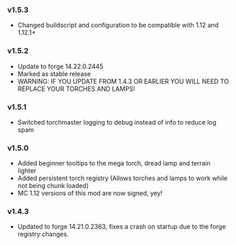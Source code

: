 ### v1.5.3
* Changed buildscript and configuration to be compatible with 1.12 and 1.12.1+

### v1.5.2
* Update to forge 14.22.0.2445
* Marked as stable release
* WARNING: IF YOU UPDATE FROM 1.4.3 OR EARLIER YOU WILL NEED TO REPLACE YOUR TORCHES AND LAMPS!

### v1.5.1
* Switched torchmaster logging to debug instead of info to reduce log spam

### v1.5.0
* Added beginner tooltips to the mega torch, dread lamp and terrain lighter
* Added persistent torch registry (Allows torches and lamps to work while not being chunk loaded)
* MC 1.12 versions of this mod are now signed, yey!

### v1.4.3
* Updated to forge 14.21.0.2363, fixes a crash on startup due to the forge registry changes.